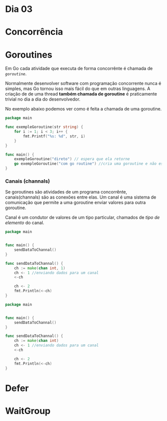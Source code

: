 # Dia 03

# Concorrência


# Goroutines

Em Go cada atividade que executa de forma concorrênte é chamada de  *`goroutine`*. 

Normalmente desenvolver software com programação concorrente nunca é simples, mas Go tornou isso mais fácil do que em outras linguagens.
A criação de de uma thread **também chamada de goroutine** é praticamente trivial no dia a dia do desenvolvedor.

No exemplo abaixo podemos ver como é feita a chamada de uma goroutine.

```go
package main

func exempleGoroutine(str string) {
    for i := 1; i < 3; i++ {
        fmt.Printf("%s: %d", str, i)
    }
}

func main() {
    exempleGoroutine("direto") // espera que ela retorne
    go exempleGoroutine("com go routine") //cria uma goroutine e não espara que retorne.
}
```

### Canais (channals)

Se goroutines são atividades de um programa concorrênte, canais(channals) são as conexões entre elas. Um canal é uma sistema de comunicação que permite a uma goroutine enviar valores para outra goroutine.

Canal é um condutor de valores de um tipo particular, chamados de *tipo de elemento* do canal.

```go
package main


func main() {
	sendDataToChannal()
}

func sendDataToChannal() {
	ch := make(chan int, 1)
	ch <- 1 //enviando dados para um canal
	<-ch

	ch <- 2
	fmt.Println(<-ch)
}

```

```go
package main


func main() {
	sendDataToChannal()
}

func sendDataToChannal() {
	ch := make(chan int)
	ch <- 1 //enviando dados para um canal
	<-ch

	ch <- 2
	fmt.Println(<-ch)
}

```

# Defer


# WaitGroup
